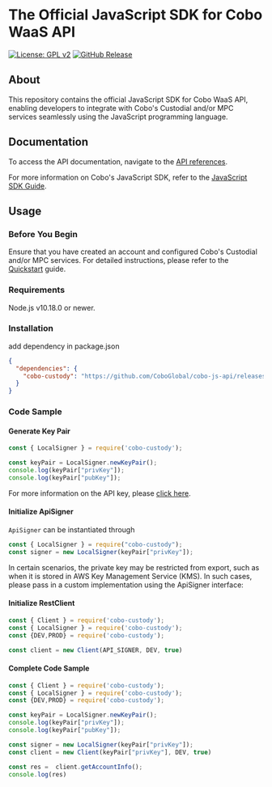 # The Official JavaScript SDK for Cobo WaaS API

[![License: GPL v2](https://img.shields.io/badge/License-GPL_v2-blue.svg)](https://www.gnu.org/licenses/old-licenses/gpl-2.0.en.html)
[![GitHub Release](https://img.shields.io/github/release/CoboGlobal/cobo-js-api.svg?style=flat)]()

## About

This repository contains the official JavaScript SDK for Cobo WaaS API, enabling developers to integrate with Cobo's Custodial
and/or MPC services seamlessly using the JavaScript programming language.

## Documentation

To access the API documentation, navigate to
the [API references](https://www.cobo.com/developers/api-references/overview/).

For more information on Cobo's JavaScript SDK, refer to
the [JavaScript SDK Guide](https://www.cobo.com/developers/sdks-and-tools/sdks/waas/javascript).

## Usage

### Before You Begin

Ensure that you have created an account and configured Cobo's Custodial and/or MPC services.
For detailed instructions, please refer to
the [Quickstart](https://www.cobo.com/developers/get-started/overview/quickstart) guide.

### Requirements

Node.js v10.18.0 or newer.

### Installation

add dependency in package.json

```json
{
  "dependencies": {
    "cobo-custody": "https://github.com/CoboGlobal/cobo-js-api/releases/download/v0.46.0/release.tgz"
  }
}
```

### Code Sample

#### Generate Key Pair

```javascript
const { LocalSigner } = require('cobo-custody');

const keyPair = LocalSigner.newKeyPair();
console.log(keyPair["privKey"]);
console.log(keyPair["pubKey"]);
```
For more information on the API key, please [click here](https://www.cobo.com/developers/api-references/overview/authentication).

#### Initialize ApiSigner
`ApiSigner` can be instantiated through 

```javascript
const { LocalSigner } = require("cobo-custody");
const signer = new LocalSigner(keyPair["privKey"]);
```
In certain scenarios, the private key may be restricted from export, such as when it is stored in AWS Key Management Service (KMS). 
In such cases, please pass in a custom implementation using the ApiSigner interface:

#### Initialize RestClient

```javascript
const { Client } = require('cobo-custody');
const { LocalSigner } = require('cobo-custody');
const {DEV,PROD} = require('cobo-custody');

const client = new Client(API_SIGNER, DEV, true)
```

#### Complete Code Sample
```javascript
const { Client } = require('cobo-custody');
const { LocalSigner } = require('cobo-custody');
const {DEV,PROD} = require('cobo-custody');

const keyPair = LocalSigner.newKeyPair();
console.log(keyPair["privKey"]);
console.log(keyPair["pubKey"]);

const signer = new LocalSigner(keyPair["privKey"]);
const client = new Client(keyPair["privKey"], DEV, true)

const res =  client.getAccountInfo();
console.log(res)
```


